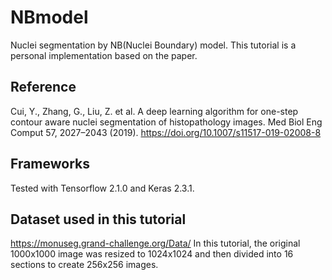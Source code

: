 # NBmodel

Nuclei segmentation by NB(Nuclei Boundary) model.
This tutorial is a personal implementation based on the paper.

## Reference

Cui, Y., Zhang, G., Liu, Z. et al. A deep learning algorithm for one-step contour aware nuclei segmentation of histopathology images. Med Biol Eng Comput 57, 2027–2043 (2019). https://doi.org/10.1007/s11517-019-02008-8

## Frameworks

Tested with Tensorflow 2.1.0 and Keras 2.3.1.

## Dataset used in this tutorial

https://monuseg.grand-challenge.org/Data/
In this tutorial, the original 1000x1000 image was resized to 1024x1024 and then divided into 16 sections to create 256x256 images.
